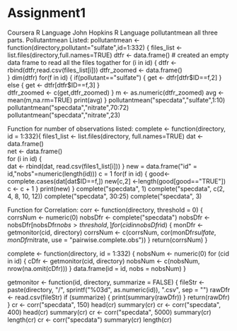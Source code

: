 # Assignment1
Coursera R Language John Hopkins R Language pollutantmean all three parts.
Pollutantmean Listed:
pollutantmean <- function(directory,pollutant="sulfate",id=1:332) 
{
  files_list <- list.files(directory,full.names=TRUE)
  dtfr <- data.frame() # created an empty data frame to read all the files togather
  for (i in id)
    {
  dtfr <- rbind(dtfr,read.csv(files_list[i]))
  dtfr_zoomed <- data.frame()  
    }
  dim(dtfr)
  for(f in id)
  {
  if(pollutant=="sulfate")
      {
        get <- dtfr[dtfr$ID==f,2]
      } 
    else
      {
        get <- dtfr[dtfr$ID==f,3] 
      }  
     dtfr_zoomed <- c(get,dtfr_zoomed)
  }
  m <- as.numeric(dtfr_zoomed)
  avg <- mean(m,na.rm=TRUE)
  print(avg)
}
pollutantmean("specdata","sulfate",1:10)
pollutantmean("specdata","nitrate",70:72)
pollutantmean("specdata","nitrate",23)

Function for number of observations listed:
complete <- function(directory, id = 1:332){
  files1_list <- list.files(directory, full.names=TRUE)
  dat <- data.frame()       
  net <- data.frame()       
  for (i in id) 
  {                                
       dat <- rbind(dat, read.csv(files1_list[i]))
  }
  new = data.frame("id" = id,"nobs"=numeric(length(id)))
  c = 1
  for(f in id) 
  {
    good<-complete.cases(dat[dat$ID==f,])
    new[c,2] <-length(good[good=="TRUE"])
    c <- c + 1
  }
  print(new)
}
complete("specdata", 1)
complete("specdata", c(2, 4, 8, 10, 12))
complete("specdata", 30:25)
complete("specdata", 3)

Function for Correlation:
corr <- function(directory, threshold = 0) 
  {
   corrsNum <- numeric(0)
   nobsDfr <- complete("specdata")
   nobsDfr <- nobsDfr[nobsDfr$nobs > threshold, ]
    for (cid in nobsDfr$id) {
    monDfr <- getmonitor(cid, directory)
    corrsNum <- c(corrsNum, cor(monDfr$sulfate, monDfr$nitrate, use = "pairwise.complete.obs"))
  }
  return(corrsNum)
}

complete <- function(directory, id = 1:332) {
  nobsNum <- numeric(0)
  for (cid in id) {
  cDfr <- getmonitor(cid, directory)
  nobsNum <- c(nobsNum, nrow(na.omit(cDfr)))
  }
  data.frame(id = id, nobs = nobsNum)
}

getmonitor <- function(id, directory, summarize = FALSE) {
  fileStr <- paste(directory, "/", sprintf("%03d", as.numeric(id)), ".csv", 
                   sep = "")
  rawDfr <- read.csv(fileStr)
if (summarize) {
    print(summary(rawDfr))
  }
  return(rawDfr)
}
cr <- corr("specdata", 150)
head(cr)
summary(cr)
cr <- corr("specdata", 400)
head(cr)
summary(cr)
cr <- corr("specdata", 5000)
summary(cr)
length(cr)
cr <- corr("specdata")
summary(cr)
length(cr)
